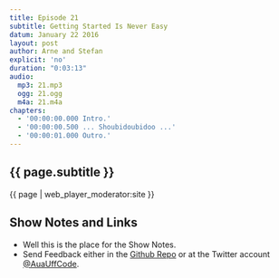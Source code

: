 ```yaml
---
title: Episode 21
subtitle: Getting Started Is Never Easy
datum: January 22 2016
layout: post
author: Arne and Stefan
explicit: 'no'
duration: "0:03:13"
audio:
  mp3: 21.mp3
  ogg: 21.ogg
  m4a: 21.m4a
chapters:
  - '00:00:00.000 Intro.'
  - '00:00:00.500 ... Shoubidoubidoo ...'
  - '00:00:01.000 Outro.'
---
```


## {{ page.subtitle }}

{{ page | web_player_moderator:site }}

## Show Notes and Links

  * Well this is the place for the Show Notes.
  * Send Feedback either in the [Github Repo](https://github.com/haslinger/jekyll-octopod) or at the Twitter account [@AuaUffCode](http://twitter.com/@AuaUffCode).
